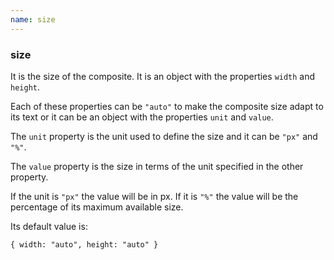 ```yaml
---
name: size
---
```


### size

It is the size of the composite. It is an object with the properties `width` and `height`.

Each of these properties can be `"auto"` to make the composite size adapt to its text or it can be an object with the properties `unit` and `value`.

The `unit` property is the unit used to define the size and it can be `"px"` and `"%"`.

The `value` property is the size in terms of the unit specified in the other property.

If the unit is `"px"` the value will be in px. If it is `"%"` the value will be the percentage of its maximum available size.

Its default value is:

`{ width: "auto", height: "auto" }`
